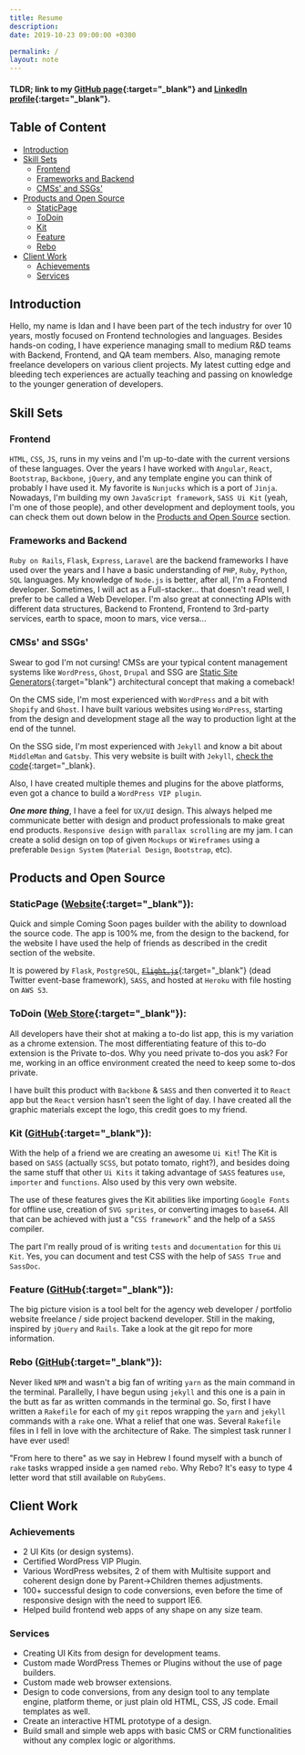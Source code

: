 ```yaml
---
title: Resume
description:
date: 2019-10-23 09:00:00 +0300

permalink: /
layout: note
---
```


#### TLDR; link to my [GitHub page](https://github.com/idangoldman){:target="_blank"} and [LinkedIn profile](https://linkedin.com/in/idangoldman/){:target="_blank"}.

## Table of Content
- [Introduction](#introduction)
- [Skill Sets](#skill-sets)
	- [Frontend](#frontend)
	- [Frameworks and Backend](#frameworks-and-backend)
	- [CMSs' and SSGs'](#cmss-and-ssgs)
- [Products and Open Source](#products-and-open-source)
	- [StaticPage](#staticpage-website)
	- [ToDoin](#todoin-web-store)
	- [Kit](#kit-github)
	- [Feature](#feature-github)
	- [Rebo](#rebo-github)
- [Client Work](#client-work)
	- [Achievements](#achievements)
	- [Services](#services)

## Introduction
Hello, my name is Idan and I have been part of the tech industry for over 10 years, mostly focused on Frontend technologies and languages. Besides hands-on coding, I have experience managing small to medium R&D teams with Backend, Frontend, and QA team members. Also, managing remote freelance developers on various client projects. My latest cutting edge and bleeding tech experiences are actually teaching and passing on knowledge to the younger generation of developers.

## Skill Sets

### Frontend
`HTML`, `CSS`, `JS`, runs in my veins and I'm up-to-date with the current versions of these languages. Over the years I have worked with `Angular`, `React`, `Bootstrap`, `Backbone`, `jQuery`, and any template engine you can think of probably I have used it. My favorite is `Nunjucks` which is a port of `Jinja`. Nowadays, I'm building my own `JavaScript framework`, `SASS Ui Kit` (yeah, I'm one of those people), and other development and deployment tools, you can check them out down below in the [Products and Open Source](#products-and-open-source) section.

### Frameworks and Backend
`Ruby on Rails`, `Flask`, `Express`, `Laravel` are the backend frameworks I have used over the years and I have a basic understanding of `PHP`, `Ruby`, `Python`, `SQL` languages. My knowledge of `Node.js` is better, after all, I'm a Frontend developer. Sometimes, I will act as a Full-stacker... that doesn't read well, I prefer to be called a Web Developer. I'm also great at connecting APIs with different data structures, Backend to Frontend, Frontend to 3rd-party services, earth to space, moon to mars, vice versa...

### CMSs' and SSGs'
Swear to god I'm not cursing! CMSs are your typical content management systems like `WordPress`, `Ghost`, `Drupal` and SSG are [Static Site Generators](https://www.staticgen.com/about){:target="blank"} architectural concept that making a comeback!

On the CMS side, I'm most experienced with `WordPress` and a bit with `Shopify` and `Ghost`. I have built various websites using `WordPress`, starting from the design and development stage all the way to production light at the end of the tunnel. 

On the SSG side, I'm most experienced with `Jekyll` and know a bit about `MiddleMan` and `Gatsby`. This very website is built with `Jekyll`, [check the code](https://github.com/idangoldman/idan.goldman.work){:target="_blank}. 

Also, I have created multiple themes and plugins for the above platforms, even got a chance to build a `WordPress VIP plugin`.

*__One more thing__*, I have a feel for `UX/UI` design. This always helped me communicate better with design and product professionals to make great end products. `Responsive design` with `parallax scrolling` are my jam. I can create a solid design on top of given `Mockups` or `Wireframes` using a preferable `Design System` (`Material Design`, `Bootstrap`, etc).

## Products and Open Source

### StaticPage ([Website](https://staticpage.io){:target="_blank"}):
Quick and simple Coming Soon pages builder with the ability to download the source code. The app is 100% me, from the design to the backend, for the website I have used the help of friends as described in the credit section of the website.

It is powered by `Flask`, `PostgreSQL`, [~~`Flight.js`~~](https://flightjs.github.io/){:target="_blank"} (dead Twitter event-base framework), `SASS`, and hosted at `Heroku` with file hosting on `AWS S3`.

### ToDoin ([Web Store](https://chrome.google.com/webstore/detail/todoin/gobimjknanlaehcjalekeoolepmmjhpk){:target="_blank"}):
All developers have their shot at making a to-do list app, this is my variation as a chrome extension. The most differentiating feature of this to-do extension is the Private to-dos. Why you need private to-dos you ask? For me, working in an office environment created the need to keep some to-dos private.

I have built this product with `Backbone` & `SASS` and then converted it to `React` app but the `React` version hasn't seen the light of day. I have created all the graphic materials except the logo, this credit goes to my friend.

### Kit ([GitHub](https://github.com/idangoldman/kit){:target="_blank"}):
With the help of a friend we are creating an awesome `Ui Kit`! The Kit is based on `SASS` (actually `SCSS`, but potato tomato, right?), and besides doing the same stuff that other `Ui Kits` it taking advantage of `SASS` features `use`, `importer` and `functions`. Also used by this very own website.

The use of these features gives the Kit abilities like importing `Google Fonts` for offline use, creation of `SVG sprites`, or converting images to `base64`. All that can be achieved with just a "`CSS framework`" and the help of a `SASS` compiler. 

The part I'm really proud of is writing `tests` and `documentation` for this `Ui Kit`. Yes, you can document and test CSS with the help of `SASS True` and `SassDoc`.

### Feature ([GitHub](https://github.com/idangoldman/feature){:target="_blank"}):
The big picture vision is a tool belt for the agency web developer / portfolio website freelance / side project backend developer. Still in the making, inspired by `jQuery` and `Rails`. Take a look at the git repo for more information.

### Rebo ([GitHub](https://github.com/idangoldman/rebo){:target="_blank"}):
Never liked `NPM` and wasn't a big fan of writing `yarn` as the main command in the terminal. Parallelly, I have begun using `jekyll` and this one is a pain in the butt as far as written commands in the terminal go. So, first I have written a `Rakefile` for each of my `git` repos wrapping the `yarn` and `jekyll` commands with a `rake` one. What a relief that one was.    Several `Rakefile` files in I fell in love with the architecture of Rake. The simplest task runner I have ever used!

"From here to there" as we say in Hebrew I found myself with a bunch of `rake` tasks wrapped inside a `gem` named `rebo`. Why Rebo? It's easy to type 4 letter word that still available on `RubyGems`. 

## Client Work

### Achievements

- 2 UI Kits (or design systems).
- Certified WordPress VIP Plugin.
- Various WordPress websites, 2 of them with Multisite support and coherent design done by Parent->Children themes adjustments.
- 100+ successful design to code conversions, even before the time of responsive design with the need to support IE6.
- Helped build frontend web apps of any shape on any size team.

### Services

- Creating UI Kits from design for development teams.
- Custom made WordPress Themes or Plugins without the use of page builders.
- Custom made web browser extensions.
- Design to code conversions, from any design tool to any template engine, platform theme, or just plain old HTML, CSS, JS code. Email templates as well.
- Create an interactive HTML prototype of a design.
- Build small and simple web apps with basic CMS or CRM functionalities without any complex logic or algorithms.
